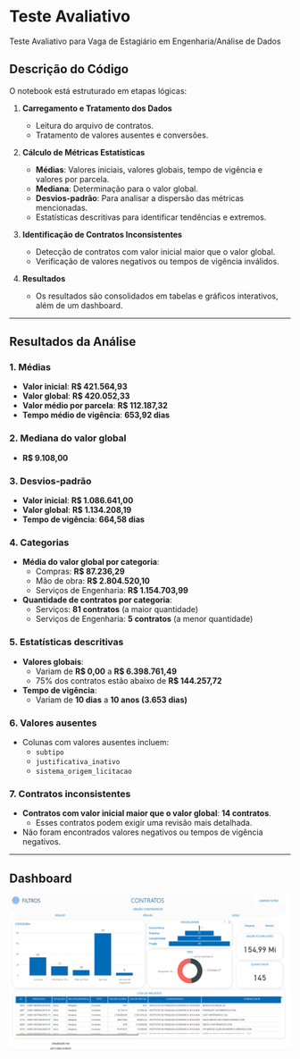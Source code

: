 # Teste Avaliativo 
Teste Avaliativo para Vaga de Estagiário em Engenharia/Análise de Dados

## Descrição do Código

O notebook está estruturado em etapas lógicas:  

1. **Carregamento e Tratamento dos Dados**  
   - Leitura do arquivo de contratos.  
   - Tratamento de valores ausentes e conversões.  

2. **Cálculo de Métricas Estatísticas**  
   - **Médias**: Valores iniciais, valores globais, tempo de vigência e valores por parcela.
   - **Mediana**: Determinação para o valor global. 
   - **Desvios-padrão**: Para analisar a dispersão das métricas mencionadas.   
   - Estatísticas descritivas para identificar tendências e extremos.  

4. **Identificação de Contratos Inconsistentes**  
   - Detecção de contratos com valor inicial maior que o valor global.  
   - Verificação de valores negativos ou tempos de vigência inválidos.  

5. **Resultados**  
   - Os resultados são consolidados em tabelas e gráficos interativos, além de um dashboard.  

---

## **Resultados da Análise**  

### 1. **Médias**  
- **Valor inicial**: **R$ 421.564,93**  
- **Valor global**: **R$ 420.052,33**  
- **Valor médio por parcela**: **R$ 112.187,32**  
- **Tempo médio de vigência**: **653,92 dias**

### 2. **Mediana do valor global**  
- **R$ 9.108,00**  

### 3. **Desvios-padrão**  
- **Valor inicial**: **R$ 1.086.641,00**  
- **Valor global**: **R$ 1.134.208,19**  
- **Tempo de vigência**: **664,58 dias**  

### 4. **Categorias**  
- **Média do valor global por categoria**:  
  - Compras: **R$ 87.236,29**  
  - Mão de obra: **R$ 2.804.520,10**  
  - Serviços de Engenharia: **R$ 1.154.703,99**  
- **Quantidade de contratos por categoria**:  
  - Serviços: **81 contratos** (a maior quantidade)  
  - Serviços de Engenharia: **5 contratos** (a menor quantidade)

### 5. **Estatísticas descritivas**  
- **Valores globais**:  
  - Variam de **R$ 0,00** a **R$ 6.398.761,49**  
  - 75% dos contratos estão abaixo de **R$ 144.257,72**  
- **Tempo de vigência**:  
  - Variam de **10 dias** a **10 anos (3.653 dias)**

### 6. **Valores ausentes**  
- Colunas com valores ausentes incluem:  
  - `subtipo`  
  - `justificativa_inativo`  
  - `sistema_origem_licitacao`  

### 7. **Contratos inconsistentes**  
- **Contratos com valor inicial maior que o valor global**: **14 contratos**.  
  - Esses contratos podem exigir uma revisão mais detalhada.  
- Não foram encontrados valores negativos ou tempos de vigência negativos.  

---

## Dashboard 

[![dashboard](dashboard.png)](https://app.powerbi.com/view?r=eyJrIjoiZDJlZTVlM2EtMmE0Mi00NmE1LTk1ZWMtZGZiN2ZkNDIwYTgwIiwidCI6ImViMDkwNDIwLTQ0NGMtNDNmNy05MWYyLTRiOGRhNmJmZThlMSJ9)
